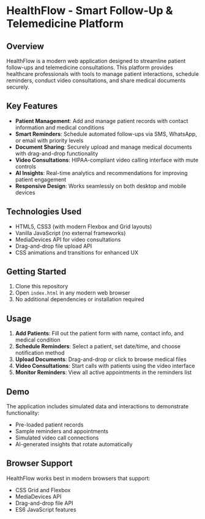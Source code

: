 # HealthFlow - Smart Follow-Up & Telemedicine Platform

## Overview

HealthFlow is a modern web application designed to streamline patient follow-ups and telemedicine consultations. This platform provides healthcare professionals with tools to manage patient interactions, schedule reminders, conduct video consultations, and share medical documents securely.

## Key Features

- **Patient Management**: Add and manage patient records with contact information and medical conditions
- **Smart Reminders**: Schedule automated follow-ups via SMS, WhatsApp, or email with priority levels
- **Document Sharing**: Securely upload and manage medical documents with drag-and-drop functionality
- **Video Consultations**: HIPAA-compliant video calling interface with mute controls
- **AI Insights**: Real-time analytics and recommendations for improving patient engagement
- **Responsive Design**: Works seamlessly on both desktop and mobile devices

## Technologies Used

- HTML5, CSS3 (with modern Flexbox and Grid layouts)
- Vanilla JavaScript (no external frameworks)
- MediaDevices API for video consultations
- Drag-and-drop file upload API
- CSS animations and transitions for enhanced UX

## Getting Started

1. Clone this repository
2. Open `index.html` in any modern web browser
3. No additional dependencies or installation required

## Usage

1. **Add Patients**: Fill out the patient form with name, contact info, and medical condition
2. **Schedule Reminders**: Select a patient, set date/time, and choose notification method
3. **Upload Documents**: Drag-and-drop or click to browse medical files
4. **Video Consultations**: Start calls with patients using the video interface
5. **Monitor Reminders**: View all active appointments in the reminders list

## Demo

The application includes simulated data and interactions to demonstrate functionality:
- Pre-loaded patient records
- Sample reminders and appointments
- Simulated video call connections
- AI-generated insights that rotate automatically

## Browser Support

HealthFlow works best in modern browsers that support:
- CSS Grid and Flexbox
- MediaDevices API
- Drag-and-drop file API
- ES6 JavaScript features

